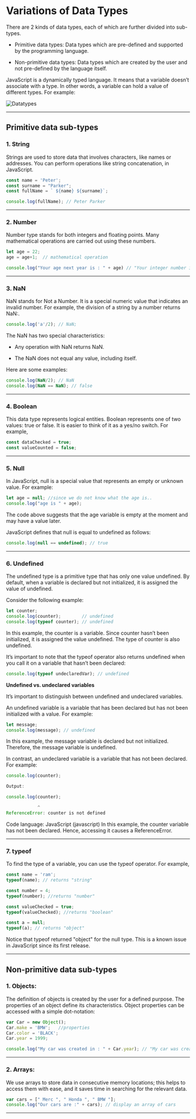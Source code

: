 # Variations of Data Types
There are 2 kinds of data types, each of which are further divided into sub-types.

* Primitive data types: Data types which are pre-defined and supported by the programming language.

* Non-primitive data types: Data types which are created by the user and not pre-defined by the language itself.

JavaScript is a dynamically typed language. It means that a variable doesn’t associate with a type. In other words, a variable can hold a value of different types. For example:


![Datatypes][datatypes]

[datatypes]:https://usemynotes.com/wp-content/uploads/2021/04/Types-of-data-types-in-JS.jpg

***

## Primitive data sub-types

### 1. String
Strings are used to store data that involves characters, like names or addresses. You can perform operations like string concatenation, in JavaScript.

```js
const name = 'Peter';
const surname = "Parker";
const fullName = ` ${name} ${surname}`;

console.log(fullName); // Peter Parker
```
***

### 2. Number
Number type stands for both integers and floating points. Many mathematical operations are carried out using these numbers.

```js
let age = 22;
age = age+1;  // mathematical operation 

console.log("Your age next year is : " + age) // "Your integer number is : 23"
```
***

### 3. NaN
NaN stands for Not a Number. It is a special numeric value that indicates an invalid number. For example, the division of a string by a number returns NaN:.

```js
console.log('a'/2); // NaN;
```

The NaN has two special characteristics:

* Any operation with NaN returns NaN.

* The NaN does not equal any value, including itself.

Here are some examples:

```js
console.log(NaN/2); // NaN
console.log(NaN == NaN); // false
```

***

### 4. Boolean
This data type represents logical entities. Boolean represents one of two values: true or false. It is easier to think of it as a yes/no switch. For example,

```js
const dataChecked = true;
const valueCounted = false;
```

***

### 5. Null
In JavaScript, null is a special value that represents an empty or unknown value. For example:

```js
let age = null; //since we do not know what the age is..
console.log("age is " + age);
```
The code above suggests that the age variable is empty at the moment and may have a value later.

JavaScript defines that null is equal to undefined as follows:

```js
console.log(null == undefined); // true
```

***

### 6. Undefined 
The undefined type is a primitive type that has only one value undefined. By default, when a variable is declared but not initialized, it is assigned the value of undefined.

Consider the following example:

```js
let counter;
console.log(counter);        // undefined
console.log(typeof counter); // undefined
```

In this example, the counter is a variable. Since counter hasn’t been initialized, it is assigned the value undefined. The type of counter is also undefined.

It’s important to note that the typeof operator also returns undefined when you call it on a variable that hasn’t been declared:

```js
console.log(typeof undeclaredVar); // undefined
```

**Undefined vs. undeclared variables**

It’s important to distinguish between undefined and undeclared variables.

An undefined variable is a variable that has been declared but has not been initialized with a value. For example:

```js
let message;
console.log(message); // undefined
```

In this example, the message variable is declared but not initialized. Therefore, the message variable is undefined.

In contrast, an undeclared variable is a variable that has not been declared. For example:

```js
console.log(counter);
```

```js
Output:

console.log(counter);

            ^
ReferenceError: counter is not defined
```

Code language: JavaScript (javascript) In this example, the counter variable has not been declared. Hence, accessing it causes a ReferenceError.

***

### 7. typeof
To find the type of a variable, you can use the typeof operator. For example,

```js
const name = 'ram';
typeof(name); // returns "string"

const number = 4;
typeof(number); //returns "number"

const valueChecked = true;
typeof(valueChecked); //returns "boolean"

const a = null;
typeof(a); // returns "object"
```

Notice that typeof returned "object" for the null type. This is a known issue in JavaScript since its first release.

***

## Non-primitive data sub-types

### 1. Objects:
The definition of objects is created by the user for a defined purpose. The properties of an object define its characteristics. Object properties can be accessed with a simple dot-notation:

```js
var Car = new Object();
Car.make = 'BMW';   //properties
Car.color = 'BLACK';
Car.year = 1999;

console.log("My car was created in : " + Car.year); // "My car was created in : 1999"
```
***

### 2. Arrays:
We use arrays to store data in consecutive memory locations; this helps to access them with ease, and it saves time in searching for the relevant data.

```js
var cars = [" Merc ", " Honda ", " BMW "];
console.log("Our cars are :" + cars); // display an array of cars
```

***
